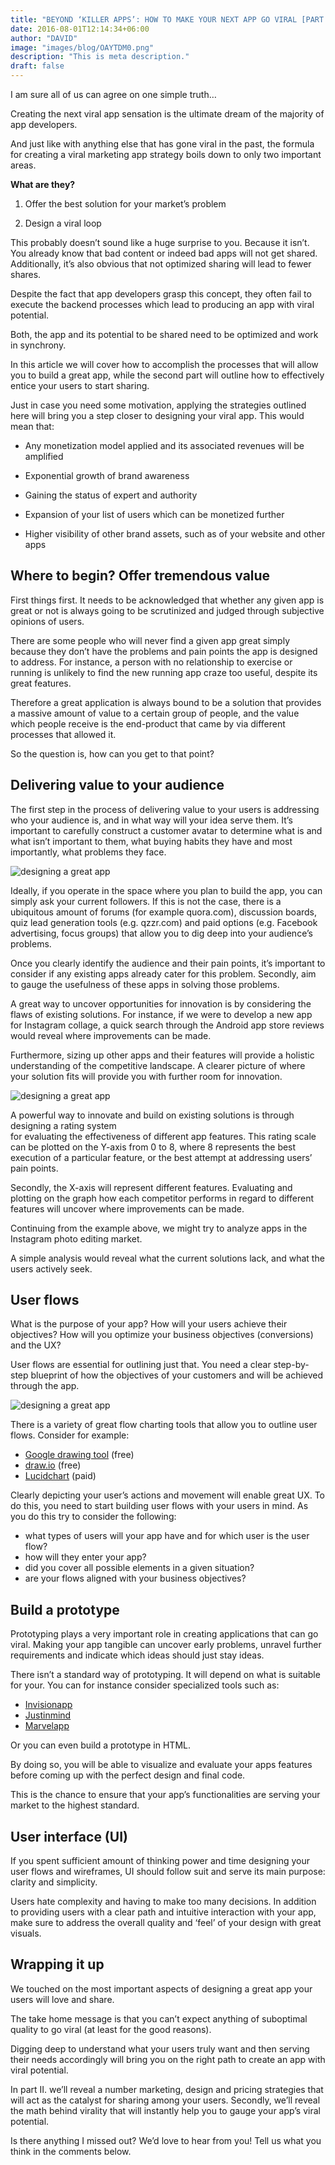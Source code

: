 ```yaml
---
title: "BEYOND ‘KILLER APPS’: HOW TO MAKE YOUR NEXT APP GO VIRAL [PART 1]"
date: 2016-08-01T12:14:34+06:00
author: "DAVID"
image: "images/blog/OAYTDM0.png"
description: "This is meta description."
draft: false
---
```


I am sure all of us can agree on one simple truth…

Creating the next viral app sensation is the ultimate dream of the majority of app developers.

And just like with anything else that has gone viral in the past, the formula for creating a viral marketing app strategy boils down to only two important areas.

**What are they?**

1. Offer the best solution for your market’s problem

2. Design a viral loop

This probably doesn’t sound like a huge surprise to you. Because it isn’t. You already know that bad content or indeed bad apps will not get shared. Additionally, it’s also obvious that not optimized sharing will lead to fewer shares.

Despite the fact that app developers grasp this concept, they often fail to execute the backend processes which lead to producing an app with viral potential.

Both, the app and its potential to be shared need to be optimized and work in synchrony.

In this article we will cover how to accomplish the processes that will allow you to build a great app, while the second part will outline how to effectively entice your users to start sharing.

Just in case you need some motivation, applying the strategies outlined here will bring you a step closer to designing your viral app. This would mean that:

- Any monetization model applied and its associated revenues will be amplified

- Exponential growth of brand awareness

- Gaining the status of expert and authority

- Expansion of your list of users which can be monetized further

- Higher visibility of other brand assets, such as of your website and other apps

## **Where to begin? Offer tremendous value**

First things first. It needs to be acknowledged that whether any given app is great or not is always going to be scrutinized and judged through subjective opinions of users.

There are some people who will never find a given app great simply because they don’t have the problems and pain points the app is designed to address. For instance, a person with no relationship to exercise or running is unlikely to find the new running app craze too useful, despite its great features.

Therefore a great application is always bound to be a solution that provides a massive amount of value to a certain group of people, and the value which people receive is the end-product that came by via different processes that allowed it.

So the question is, how can you get to that point?

## **Delivering value to your audience**

The first step in the process of delivering value to your users is addressing who your audience is, and in what way will your idea serve them. It’s important to carefully construct a customer avatar to determine what is and what isn’t important to them, what buying habits they have and most importantly, what problems they face.

![designing a great app](/images/blog/complaints-1024x512.jpg)

Ideally, if you operate in the space where you plan to build the app, you can simply ask your current followers. If this is not the case, there is a ubiquitous amount of forums (for example quora.com), discussion boards, quiz lead generation tools (e.g. qzzr.com) and paid options (e.g. Facebook advertising, focus groups) that allow you to dig deep into your audience’s problems.

Once you clearly identify the audience and their pain points, it’s important to consider if any existing apps already cater for this problem. Secondly, aim to gauge the usefulness of these apps in solving those problems.

A great way to uncover opportunities for innovation is by considering the flaws of existing solutions. For instance, if we were to develop a new app for Instagram collage, a quick search through the Android app store reviews would reveal where improvements can be made.

Furthermore, sizing up other apps and their features will provide a holistic understanding of the competitive landscape. A clearer picture of where your solution fits will provide you with further room for innovation.

![designing a great app](http://www.imobilize.co.uk/wp-content/uploads/2016/08/graph-1024x569.jpg)

A powerful way to innovate and build on existing solutions is through designing a rating system  
for evaluating the effectiveness of different app features. This rating scale can be plotted on the Y-axis from 0 to 8, where 8 represents the best execution of a particular feature, or the best attempt at addressing users’ pain points.

Secondly, the X-axis will represent different features. Evaluating and plotting on the graph how each competitor performs in regard to different features will uncover where improvements can be made.

Continuing from the example above, we might try to analyze apps in the Instagram photo editing market.

A simple analysis would reveal what the current solutions lack, and what the users actively seek.

## **User flows**

What is the purpose of your app? How will your users achieve their objectives? How will you optimize your business objectives (conversions) and the UX?

User flows are essential for outlining just that. You need a clear step-by-step blueprint of how the objectives of your customers and will be achieved through the app.

![designing a great app](http://www.imobilize.co.uk/wp-content/uploads/2016/08/user_flow-1024x845.jpg)

There is a variety of great flow charting tools that allow you to outline user flows. Consider for example:

- [Google drawing tool](https://chrome.google.com/webstore/detail/google-drawings/mkaakpdehdafacodkgkpghoibnmamcme) (free)
- [draw.io](http://draw.io) (free)
- [Lucidchart](https://www.lucidchart.com) (paid)

Clearly depicting your user’s actions and movement will enable great UX. To do this, you need to start building user flows with your users in mind. As you do this try to consider the following:

- what types of users will your app have and for which user is the user flow?
- how will they enter your app?
- did you cover all possible elements in a given situation?
- are your flows aligned with your business objectives?

## **Build a prototype**

Prototyping plays a very important role in creating applications that can go viral. Making your app tangible can uncover early problems, unravel further requirements and indicate which ideas should just stay ideas.

There isn’t a standard way of prototyping. It will depend on what is suitable for your. You can for instance consider specialized tools such as:

- [Invisionapp](http://invisionapp.com)
- [Justinmind](http://justinmind.com)
- [Marvelapp](http://marvelapp.com)

Or you can even build a prototype in HTML.

By doing so, you will be able to visualize and evaluate your apps features before coming up with the perfect design and final code.

This is the chance to ensure that your app’s functionalities are serving your market to the highest standard.

## **User interface (UI)**

If you spent sufficient amount of thinking power and time designing your user flows and wireframes, UI should follow suit and serve its main purpose: clarity and simplicity.

Users hate complexity and having to make too many decisions. In addition to providing users with a clear path and intuitive interaction with your app, make sure to address the overall quality and ‘feel’ of your design with great visuals.

## **Wrapping it up**

We touched on the most important aspects of designing a great app your users will love and share.

The take home message is that you can’t expect anything of suboptimal quality to go viral (at least for the good reasons).

Digging deep to understand what your users truly want and then serving their needs accordingly will bring you on the right path to create an app with viral potential.

In part II. we’ll reveal a number marketing, design and pricing strategies that will act as the catalyst for sharing among your users. Secondly, we’ll reveal the math behind virality that will instantly help you to gauge your app’s viral potential.

Is there anything I missed out? We’d love to hear from you! Tell us what you think in the comments below.
